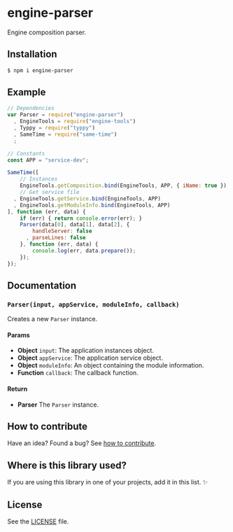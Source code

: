 # engine-parser

Engine composition parser.

## Installation

```sh
$ npm i engine-parser
```

## Example

```js
// Dependencies
var Parser = require("engine-parser")
  , EngineTools = require("engine-tools")
  , Typpy = require("typpy")
  , SameTime = require("same-time")
  ;

// Constants
const APP = "service-dev";

SameTime([
    // Instances
    EngineTools.getComposition.bind(EngineTools, APP, { iName: true })
    // Get service file
  , EngineTools.getService.bind(EngineTools, APP)
  , EngineTools.getModuleInfo.bind(EngineTools, APP)
], function (err, data) {
    if (err) { return console.error(err); }
    Parser(data[0], data[1], data[2], {
        handleServer: false
      , parseLines: false
    }, function (err, data) {
        console.log(err, data.prepare());
    });
});
```

## Documentation

### `Parser(input, appService, moduleInfo, callback)`
Creates a new `Parser` instance.

#### Params
- **Object** `input`: The application instances object.
- **Object** `appService`: The application service object.
- **Object** `moduleInfo`: An object containing the module information.
- **Function** `callback`: The callback function.

#### Return
- **Parser** The `Parser` instance.

## How to contribute
Have an idea? Found a bug? See [how to contribute][contributing].

## Where is this library used?
If you are using this library in one of your projects, add it in this list. :sparkles:

## License

See the [LICENSE](/LICENSE) file.

[contributing]: /CONTRIBUTING.md
[docs]: /DOCUMENTATION.md